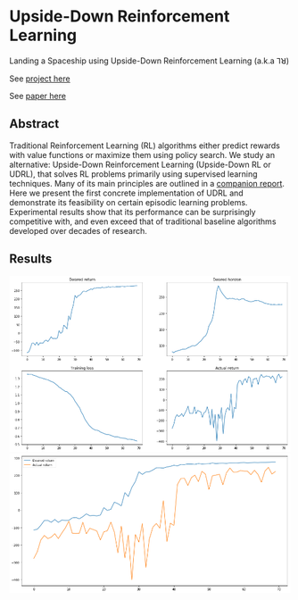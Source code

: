 # Upside-Down Reinforcement Learning

Landing a Spaceship using Upside-Down Reinforcement Learning (a.k.a ⅂ꓤ)

See [project here](https://jscriptcoder.github.io/upside-down-rl/Upside-Down_RL.html)

See [paper here](https://arxiv.org/abs/1912.02877)

## Abstract

Traditional Reinforcement Learning (RL) algorithms either predict rewards with value functions or maximize them using policy search. We study an alternative: Upside-Down Reinforcement Learning (Upside-Down RL or UDRL), that solves RL problems primarily using supervised learning techniques. Many of its main principles are outlined in a [companion report](https://arxiv.org/abs/1912.02875). Here we present the first concrete implementation of UDRL and demonstrate its feasibility on certain episodic learning problems. Experimental results show that its performance can be surprisingly competitive with, and even exceed that of traditional baseline algorithms developed over decades of research.

## Results

<img src="images/results_udrl.png" />

<img src="images/comparison_desired-vs-actual.png" />

